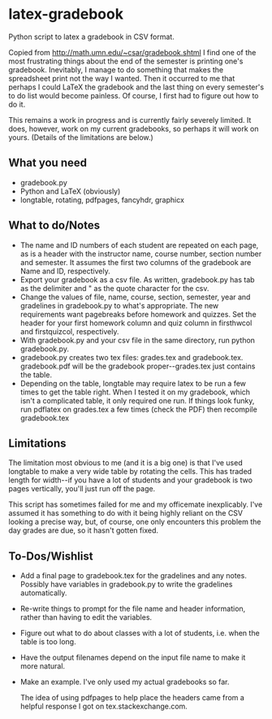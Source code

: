 latex-gradebook
===============

Python script to latex a gradebook in CSV format.

Copied from http://math.umn.edu/~csar/gradebook.shtml
I find one of the most frustrating things about the end of the semester is printing one's gradebook. Inevitably, I manage to do something that makes the spreadsheet print not the way I wanted. Then it occurred to me that perhaps I could LaTeX the gradebook and the last thing on every semester's to do list would become painless. Of course, I first had to figure out how to do it.

This remains a work in progress and is currently fairly severely limited. It does, however, work on my current gradebooks, so perhaps it will work on yours. (Details of the limitations are below.) 

## What you need

- gradebook.py
- Python and LaTeX (obviously)
- longtable, rotating, pdfpages, fancyhdr, graphicx

## What to do/Notes

- The name and ID numbers of each student are repeated on each page, as is a header with the instructor name, course number, section number and semester. It assumes the first two columns of the gradebook are Name and ID, respectively.
- Export your gradebook as a csv file. As written, gradebook.py has tab as the delimiter and " as the quote character for the csv.
- Change the values of file, name, course, section, semester, year and gradelines in gradebook.py to what's appropriate. The new requirements want pagebreaks before homework and quizzes. Set the header for your first homework column and quiz column in firsthwcol and firstquizcol, respectively.
- With gradebook.py and your csv file in the same directory, run python gradebook.py.
- gradebook.py creates two tex files: grades.tex and gradebook.tex. gradebook.pdf will be the gradebook proper--grades.tex just contains the table.
- Depending on the table, longtable may require latex to be run a few times to get the table right. When I tested it on my gradebook, which isn't a complicated table, it only required one run. If things look funky, run pdflatex on grades.tex a few times (check the PDF) then recompile gradebook.tex

## Limitations

The limitation most obvious to me (and it is a big one) is that I've used longtable to make a very wide table by rotating the cells. This has traded length for width--if you have a lot of students and your gradebook is two pages vertically, you'll just run off the page.

This script has sometimes failed for me and my officemate inexplicably. I've assumed it has something to do with it being highly reliant on the CSV looking a precise way, but, of course, one only encounters this problem the day grades are due, so it hasn't gotten fixed.

## To-Dos/Wishlist

- Add a final page to gradebook.tex for the gradelines and any notes. Possibly have variables in gradebook.py to write the gradelines automatically.
- Re-write things to prompt for the file name and header information, rather than having to edit the variables.
- Figure out what to do about classes with a lot of students, i.e. when the table is too long.
- Have the output filenames depend on the input file name to make it more natural.
- Make an example. I've only used my actual gradebooks so far.

    The idea of using pdfpages to help place the headers came from a helpful response I got on tex.stackexchange.com.
